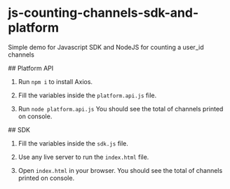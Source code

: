 # js-counting-channels-sdk-and-platform

Simple demo for Javascript SDK and NodeJS for counting a user_id channels

## Platform API

1) Run ```npm i``` to install Axios.

2) Fill the variables inside the ```platform.api.js``` file.

3) Run ```node platform.api.js``` You should see the total of channels printed on console.

## SDK

1) Fill the variables inside the ```sdk.js``` file.

2) Use any live server to run the ```index.html``` file.

3) Open ```index.html``` in your browser. You should see the total of channels printed on console.

